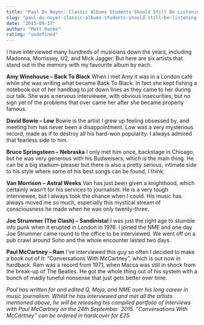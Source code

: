 ```yaml
---
title: "Paul Du Noyer: Classic Albums Students Should Still Be Listening To"
slug: "paul-du-noyer-classic-albums-students-should-still-be-listening-to"
date: "2015-09-17"
author: "Matt Hacke"
rating: "undefined"
---
```


I have interviewed many hundreds of musicians down the years, including Madonna, Morrissey, U2, and Mick Jagger. But here are six artists that stand out in the memory with my favourite album by each.

**Amy Winehouse – Back To Black** When I met Amy it was in a London café while she was writing what became Back To Black. In fact she kept fishing a notebook out of her handbag to jot down lines as they came to her during our talk. She was a nervous interviewee, with obvious insecurities, but no sign yet of the problems that over came her after she became properly famous.

**David Bowie – Low** Bowie is the artist I grew up feeling obsessed by, and meeting him has never been a disappointment. Low was a very mysterious record, made as if to destroy all his hard-won popularity. I always admired that fearless side to him.

**Bruce Springsteen –** **Nebraska** I only met him once, backstage in Chicago, but he was very generous with his Budweisers, which is the main thing. He can be a big stadium-pleaser but there is also a pretty serious, intimate side to his style where some of his best songs can be found, I think.

**Van Morrison** **–** **Astral Weeks** Van has just been given a knighthood, which certainly wasn’t for his services to journalism. He is a very tough interviewee, but I always took the chance when I could. His music has always moved me so much, especially this mystical stream of consciousness he made when he was only twenty-three.

**Joe Strummer (The Clash) – Sandinista!** I was just the right age to stumble into punk when it erupted in London in 1976. I joined the NME and one day Joe Strummer came round to the office to be interviewed. We went off on a pub crawl around Soho and the whole encounter lasted two days.

**Paul McCartney – Ram** I’ve interviewed this guy so often I decided to make a book out of it: “Conversations With McCartney”, which is out now in hardback. Ram was a record from 1971, when Macca was still in shock from the break-up of The Beatles. He got the whole thing out of his system with a bunch of madly tuneful nonsense that just gets better over time.

_Paul has written for and edited Q, Mojo, and NME over his long career in music journalism. Whilst he has interviewed and met all the artists mentioned above, he will be releasing his compiled portfolio of interviews with Paul McCartney on the 24th September  2015. “Conversations With McCartney” can be ordered in hardcover for £25._
